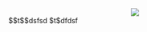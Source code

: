 <div align=center><img src="https://lei-picture.oss-cn-beijing.aliyuncs.com/img/20200416210101.png" zoom="50%"></div>
$$t$$dsfsd
$t$dfdsf

